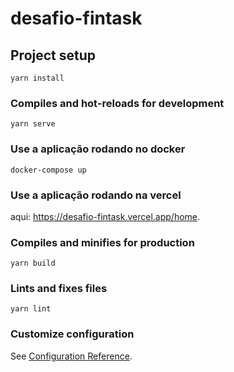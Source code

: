 # desafio-fintask

## Project setup
```
yarn install
```

### Compiles and hot-reloads for development
```
yarn serve
```

### Use a aplicação rodando no docker
```
docker-compose up
```

### Use a aplicação rodando na vercel
aqui: https://desafio-fintask.vercel.app/home.



### Compiles and minifies for production
```
yarn build
```

### Lints and fixes files
```
yarn lint
```

### Customize configuration
See [Configuration Reference](https://cli.vuejs.org/config/).

